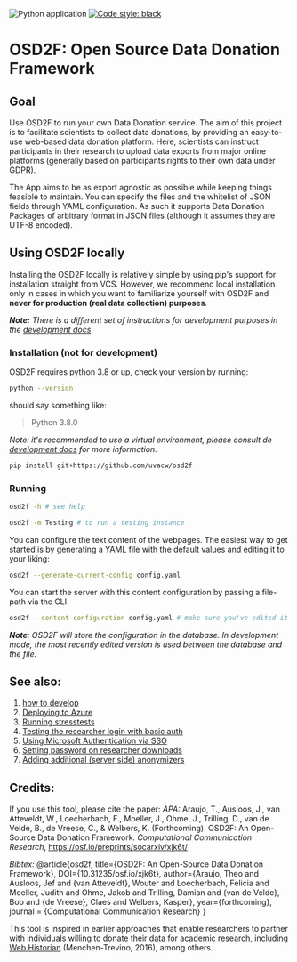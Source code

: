 ![Python application](https://github.com/uvacw/osd2f/workflows/Python%20application/badge.svg?branch=main)
<a href="https://github.com/psf/black"><img alt="Code style: black" src="https://img.shields.io/badge/code%20style-black-000000.svg"></a>
# OSD2F: Open Source Data Donation Framework

## Goal

Use OSD2F to run your own Data Donation service. The aim of this project is to facilitate 
scientists to collect data donations, by providing an easy-to-use web-based data donation 
platform. Here, scientists can instruct participants in their research to upload data 
exports from major online platforms (generally based on participants rights to their own
data under GDPR).

The App aims to be as export agnostic as possible while keeping things feasible to maintain.
You can specify the files and the whitelist of JSON fields through YAML configuration. 
As such it supports Data Donation Packages of arbitrary format in JSON files (although it assumes they are UTF-8 encoded). 

## Using OSD2F locally

Installing the OSD2F locally is relatively simple by using pip's support for installation straight from 
VCS. However, we recommend local installation only in cases in which you want to familiarize yourself
with OSD2F and **never for production (real data collection) purposes**. 

***Note:** There is a different set of instructions for development purposes in the [development docs](docs/development.md)*

### Installation (not for development)

OSD2F requires python 3.8 or up, check your version by running:

```bash
python --version
```
should say something like:
> Python 3.8.0

*Note: it's recommended to use a virtual environment, please consult de [development docs](docs/development.md) for more information.*

```bash
pip install git+https://github.com/uvacw/osd2f
```

### Running

```bash
osd2f -h # see help
```

```bash
osd2f -m Testing # to run a testing instance
```

You can configure the text content of the webpages. The easiest way to get started
is by generating a YAML file with the default values and editing it to your liking:

```bash
osd2f --generate-current-config config.yaml
```

You can start the server with this content configuration by passing a file-path 
via the CLI. 

```bash
osd2f --content-configuration config.yaml # make sure you've edited it first
```

***Note**: OSD2F will store the configuration in the database. In development mode, the
most recently edited version is used between the database and the file.*

## See also:

1. [how to develop](docs/development.md)
2. [Deploying to Azure](docs/deploying_to_azure.md)
3. [Running stresstests](docs/stresstests.md)
4. [Testing the researcher login with basic auth](docs/basic_authentication.md)
5. [Using Microsoft Authentication via SSO](docs/microsoft_authentication.md)
6. [Setting password on researcher downloads](docs/protecting_downloads.md)
7. [Adding additional (server side) anonymizers](docs/adding_new_anonymizers.md)

## Credits:

If you use this tool, please cite the paper:
*APA:*
Araujo, T., Ausloos, J., van Atteveldt, W., Loecherbach, F., Moeller, J., Ohme, J., Trilling, D., van de Velde, B., de Vreese, C., & Welbers, K. (Forthcoming). OSD2F: An Open-Source Data Donation Framework. *Computational Communication Research*, https://osf.io/preprints/socarxiv/xjk6t/

*Bibtex:* 
@article{osd2f,
 title={OSD2F: An Open-Source Data Donation Framework},
 DOI={10.31235/osf.io/xjk6t},
 author={Araujo, Theo and Ausloos, Jef and {van Atteveldt}, Wouter and Loecherbach, Felicia and Moeller, Judith and Ohme, Jakob and Trilling, Damian and {van de Velde}, Bob and {de Vreese}, Claes and Welbers, Kasper},
 year={forthcoming},
 journal = {Computational Communication Research}
}


This tool is inspired in earlier approaches that enable researchers to partner with individuals willing to donate their data for academic research, including [Web Historian](https://github.com/erickaakcire/webhistorian) (Menchen-Trevino, 2016), among others.